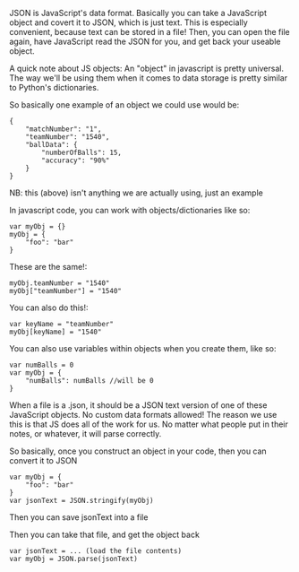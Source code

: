 JSON is JavaScript's data format. 
Basically you can take a JavaScript object and covert it to JSON, which is just text.
This is especially convenient, because text can be stored in a file!
Then, you can open the file again, have JavaScript read the JSON for you, and get back your useable object.

A quick note about JS objects:
An "object" in javascript is pretty universal. 
The way we'll be using them when it comes to data storage is pretty similar to Python's dictionaries.

So basically one example of an object we could use would be:

	{
		"matchNumber": "1",
		"teamNumber": "1540",
		"ballData": {
			"numberOfBalls": 15,
			"accuracy": "90%"
		}
	}

NB: this (above) isn't anything we are actually using, just an example

In javascript code, you can work with objects/dictionaries like so:

	var myObj = {}
	myObj = {
		"foo": "bar"
	}

These are the same!:

	myObj.teamNumber = "1540"
	myObj["teamNumber"] = "1540"

You can also do this!:

	var keyName = "teamNumber"
	myObj[keyName] = "1540"

You can also use variables within objects when you create them, like so:

	var numBalls = 0
	var myObj = {
		"numBalls": numBalls //will be 0
	}


When a file is a .json, it should be a JSON text version of one of these JavaScript objects.
No custom data formats allowed!
The reason we use this is that JS does all of the work for us. 
No matter what people put in their notes, or whatever, it will parse correctly.

So basically, once you construct an object in your code, then you can convert it to JSON

	var myObj = {
		"foo": "bar"
	}
	var jsonText = JSON.stringify(myObj)

Then you can save jsonText into a file

Then you can take that file, and get the object back

	var jsonText = ... (load the file contents)
	var myObj = JSON.parse(jsonText)